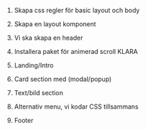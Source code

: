 1. Skapa css regler för basic layout och body
2. Skapa en layout komponent
3. Vi ska skapa en header
4. Installera paket för animerad scroll
   KLARA

5. Landing/Intro
6. Card section med (modal/popup)
7. Text/bild section
8. Alternativ menu, vi kodar CSS tillsammans
9. Footer
